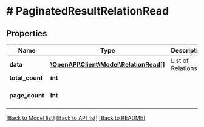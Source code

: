 # # PaginatedResultRelationRead

## Properties

Name | Type | Description | Notes
------------ | ------------- | ------------- | -------------
**data** | [**\OpenAPI\Client\Model\RelationRead[]**](RelationRead.md) | List of Relations |
**total_count** | **int** |  |
**page_count** | **int** |  | [optional] [default to 0]

[[Back to Model list]](../../README.md#models) [[Back to API list]](../../README.md#endpoints) [[Back to README]](../../README.md)
